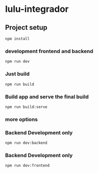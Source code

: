 # lulu-integrador

## Project setup
```
npm install
```

### development frontend and backend
```
npm run dev
```

### Just build
```
npm run build
```

### Build app and serve the final build
```
npm run build:serve
```

### more options
### Backend Development only 
```
npm run dev:backend
```

### Backend Development only 
```
npm run dev:frontend
```
